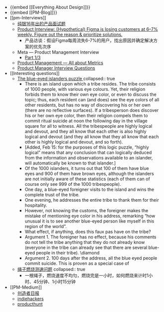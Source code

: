 - {{embed [[Everything About Design]]}}
- {{embed [[PM-Blog]]}}
- [[pm-Interviews]]
	- [纯银16年出的产品面试题](https://coffee.pmcaff.com/article/487940211717248/pmcaff?utm_source=forum)
	- [Product Interview: (Hypothetical) Figma is losing customers at 6–7% weekly. Figure out the reason & prioritize solutions.](https://bootcamp.uxdesign.cc/product-interview-rca-solution-design-question-figma-is-losing-customers-at-6-7-weekly-a9c1eb11a236)
		- 产品访谈：假设Figma每周流失6-7%的用户，找出原因并确定解决方案的优先次序
	- Meta — Product Management Interview
		- [Part 1/3](https://medium.com/design-bootcamp/meta-product-management-interview-part-1-3-68e098afadcf)
	- [Product Management — All about Metrics](https://alaamohy.medium.com/product-management-all-about-metrics-30ec93259e9a)
	- [Product Manager Interview Questions](https://www.productmanagementexercises.com/interview-questions)
- [[Interesting questions]]
	- [The blue-eyed islanders puzzle ](https://terrytao.wordpress.com/2011/04/07/the-blue-eyed-islanders-puzzle-repost/)
	  collapsed:: true
		- There is an island upon which a tribe resides. The tribe consists of 1000 people, with various eye colours. Yet, their religion forbids them to know their own eye color, or even to discuss the topic; thus, each resident can (and does) see the eye colors of all other residents, but has no way of discovering his or her own (there are no reflective surfaces). If a tribesperson does discover his or her own eye color, then their religion compels them to commit ritual suicide at noon the following day in the village square for all to witness. All the tribespeople are highly logical and devout, and they all know that each other is also highly logical and devout (and they all know that they all know that each other is highly logical and devout, and so forth).
		- [Added, Feb 15: for the purposes of this logic puzzle, “highly logical” means that any conclusion that can logically deduced from the information and observations available to an islander, will automatically be known to that islander.]
		- Of the 1000 islanders, it turns out that 100 of them have blue eyes and 900 of them have brown eyes, although the islanders are not initially aware of these statistics (each of them can of course only see 999 of the 1000 tribespeople).
		- One day, a blue-eyed foreigner visits to the island and wins the complete trust of the tribe.
		- One evening, he addresses the entire tribe to thank them for their hospitality.
		- However, not knowing the customs, the foreigner makes the mistake of mentioning eye color in his address, remarking “how unusual it is to see another blue-eyed person like myself in this region of the world”.
		- What effect, if anything, does this faux pas have on the tribe?
		- Argument 1. The foreigner has no effect, because his comments do not tell the tribe anything that they do not already know (everyone in the tribe can already see that there are several blue-eyed people in their tribe). \diamond
		- Argument 2. 100 days after the address, all the blue eyed people commit suicide. This is proven as a special case of
	- [绳子燃烧测速问题](https://www.nowcoder.com/questionTerminal/46213138ad38447ca2c28a77d366b32a)
	  collapsed:: true
		- 一根绳子，燃烧速度不均匀，燃烧完是一小时，如何燃烧来计时1小时、45分钟、1小时15分钟
- [[PM-Medium]]
	- [创造者日报](https://creatorsdaily.com/about)
	- [indiehackers](https://www.indiehackers.com/)
	- [producthunt](https://www.producthunt.com/)